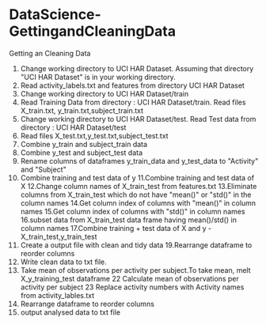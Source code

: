 DataScience-GettingandCleaningData
==================================

Getting an Cleaning Data

1. Change working directory to UCI HAR Dataset. Assuming that directory "UCI HAR Dataset" is in your working directory.
2. Read activity_labels.txt and features from directory UCI HAR Dataset
3. Change working directory to UCI HAR Dataset/train 
4. Read Training Data from directory : UCI HAR Dataset/train. Read files X_train.txt, y_train.txt,subject_train.txt
5. Change working directory to UCI HAR Dataset/test. Read Test data from directory : UCI HAR Dataset/test
6. Read files X_test.txt,y_test.txt,subject_test.txt
7. Combine y_train and subject_train data
8. Combine y_test and subject_test data
9. Rename columns of dataframes y_train_data and y_test_data to "Activity" and "Subject"
10. Combine training and test data of y
11.Combine  training and test data of X
12.Change column names of X_train_test from features.txt
13.Eliminate columns from X_train_test which do not have "mean()" or "std()" in the column names
14.Get column index of columns with "mean()" in column names
15.Get column index of columns with "std()" in column names
16.subset data from X_train_test data frame having mean()/std() in column names
17.Combine training + test data of X and y - X_train_test,y_train_test
18. Create a output file with clean and tidy data
19.Rearrange dataframe to reorder columns
20. Write clean data to txt file.      
21. Take mean of observations per activity per subject.To take mean, melt X_y_training_test dataframe
22 Calculate mean of observations per activity per subject
23 Replace activity numbers with Activity names from activity_lables.txt       
24. Rearrange dataframe to reorder columns
25. output analysed data to txt file       

